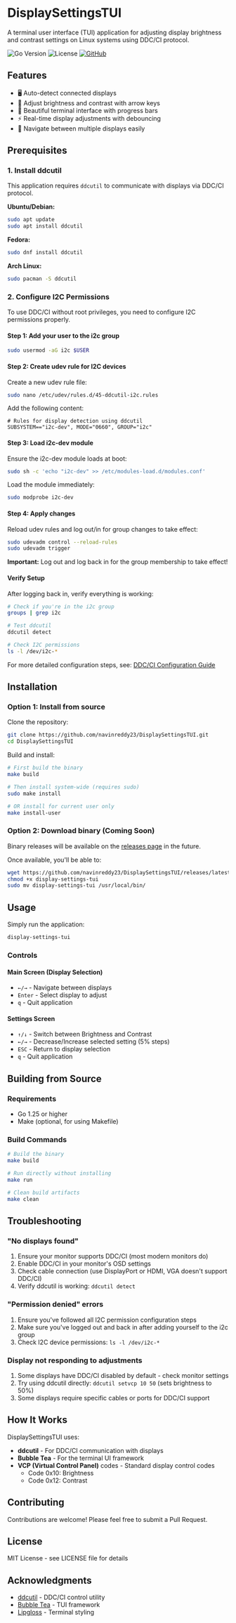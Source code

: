 # DisplaySettingsTUI

A terminal user interface (TUI) application for adjusting display brightness and contrast settings on Linux systems using DDC/CI protocol.

![Go Version](https://img.shields.io/badge/go-%3E%3D1.25-blue)
![License](https://img.shields.io/badge/license-MIT-green)
[![GitHub](https://img.shields.io/badge/GitHub-navinreddy23%2FDisplaySettingsTUI-blue)](https://github.com/navinreddy23/DisplaySettingsTUI)

## Features

- 🖥️ Auto-detect connected displays
- 🔆 Adjust brightness and contrast with arrow keys
- 🎨 Beautiful terminal interface with progress bars
- ⚡ Real-time display adjustments with debouncing
- 🎯 Navigate between multiple displays easily

## Prerequisites

### 1. Install ddcutil

This application requires `ddcutil` to communicate with displays via DDC/CI protocol.

**Ubuntu/Debian:**
```bash
sudo apt update
sudo apt install ddcutil
```

**Fedora:**
```bash
sudo dnf install ddcutil
```

**Arch Linux:**
```bash
sudo pacman -S ddcutil
```

### 2. Configure I2C Permissions

To use DDC/CI without root privileges, you need to configure I2C permissions properly.

#### Step 1: Add your user to the i2c group
```bash
sudo usermod -aG i2c $USER
```

#### Step 2: Create udev rule for I2C devices
Create a new udev rule file:
```bash
sudo nano /etc/udev/rules.d/45-ddcutil-i2c.rules
```

Add the following content:
```
# Rules for display detection using ddcutil
SUBSYSTEM=="i2c-dev", MODE="0660", GROUP="i2c"
```

#### Step 3: Load i2c-dev module
Ensure the i2c-dev module loads at boot:
```bash
sudo sh -c 'echo "i2c-dev" >> /etc/modules-load.d/modules.conf'
```

Load the module immediately:
```bash
sudo modprobe i2c-dev
```

#### Step 4: Apply changes
Reload udev rules and log out/in for group changes to take effect:
```bash
sudo udevadm control --reload-rules
sudo udevadm trigger
```

**Important:** Log out and log back in for the group membership to take effect!

#### Verify Setup
After logging back in, verify everything is working:
```bash
# Check if you're in the i2c group
groups | grep i2c

# Test ddcutil
ddcutil detect

# Check I2C permissions
ls -l /dev/i2c-*
```

For more detailed configuration steps, see: [DDC/CI Configuration Guide](https://www.ddcutil.com/config_steps/)

## Installation

### Option 1: Install from source

Clone the repository:
```bash
git clone https://github.com/navinreddy23/DisplaySettingsTUI.git
cd DisplaySettingsTUI
```

Build and install:
```bash
# First build the binary
make build

# Then install system-wide (requires sudo)
sudo make install

# OR install for current user only
make install-user
```

### Option 2: Download binary (Coming Soon)

Binary releases will be available on the [releases page](https://github.com/navinreddy23/DisplaySettingsTUI/releases) in the future.

Once available, you'll be able to:
```bash
wget https://github.com/navinreddy23/DisplaySettingsTUI/releases/latest/download/display-settings-tui
chmod +x display-settings-tui
sudo mv display-settings-tui /usr/local/bin/
```

## Usage

Simply run the application:
```bash
display-settings-tui
```

### Controls

#### Main Screen (Display Selection)
- `←/→` - Navigate between displays
- `Enter` - Select display to adjust
- `q` - Quit application

#### Settings Screen
- `↑/↓` - Switch between Brightness and Contrast
- `←/→` - Decrease/Increase selected setting (5% steps)
- `ESC` - Return to display selection
- `q` - Quit application

## Building from Source

### Requirements
- Go 1.25 or higher
- Make (optional, for using Makefile)

### Build Commands

```bash
# Build the binary
make build

# Run directly without installing
make run

# Clean build artifacts
make clean
```

## Troubleshooting

### "No displays found"
1. Ensure your monitor supports DDC/CI (most modern monitors do)
2. Enable DDC/CI in your monitor's OSD settings
3. Check cable connection (use DisplayPort or HDMI, VGA doesn't support DDC/CI)
4. Verify ddcutil is working: `ddcutil detect`

### "Permission denied" errors
1. Ensure you've followed all I2C permission configuration steps
2. Make sure you've logged out and back in after adding yourself to the i2c group
3. Check I2C device permissions: `ls -l /dev/i2c-*`

### Display not responding to adjustments
1. Some displays have DDC/CI disabled by default - check monitor settings
2. Try using ddcutil directly: `ddcutil setvcp 10 50` (sets brightness to 50%)
3. Some displays require specific cables or ports for DDC/CI support

## How It Works

DisplaySettingsTUI uses:
- **ddcutil** - For DDC/CI communication with displays
- **Bubble Tea** - For the terminal UI framework
- **VCP (Virtual Control Panel)** codes - Standard display control codes
  - Code 0x10: Brightness
  - Code 0x12: Contrast

## Contributing

Contributions are welcome! Please feel free to submit a Pull Request.

## License

MIT License - see LICENSE file for details

## Acknowledgments

- [ddcutil](https://www.ddcutil.com/) - DDC/CI control utility
- [Bubble Tea](https://github.com/charmbracelet/bubbletea) - TUI framework
- [Lipgloss](https://github.com/charmbracelet/lipgloss) - Terminal styling